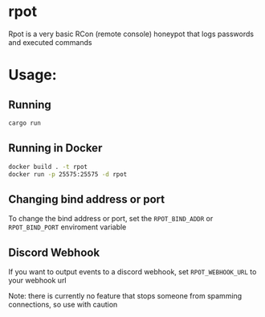 # rpot

Rpot is a very basic RCon (remote console) honeypot that logs passwords and executed commands
# Usage:
## Running
```bash
cargo run
```
## Running in Docker
```bash
docker build . -t rpot
docker run -p 25575:25575 -d rpot
```
## Changing bind address or port
To change the bind address or port, set the `RPOT_BIND_ADDR` or `RPOT_BIND_PORT` enviroment variable
## Discord Webhook
If you want to output events to a discord webhook, set `RPOT_WEBHOOK_URL` to your webhook url

Note: there is currently no feature that stops someone from spamming connections, so use with caution
